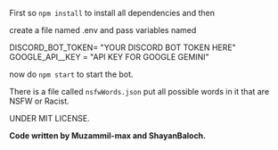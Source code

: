 
First so `npm install` to install all dependencies
and then 


create a file named .env
and pass variables named

DISCORD_BOT_TOKEN= "YOUR DISCORD BOT TOKEN HERE"
GOOGLE_API__KEY = "API KEY FOR GOOGLE GEMINI"

now do
``npm start`` to start the bot.

There is a file called `nsfwWords.json` put all possible words in it that are NSFW or Racist.


UNDER MIT LICENSE.

**Code written by Muzammil-max and ShayanBaloch.**
